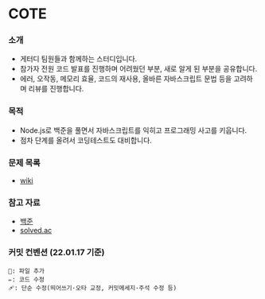 # COTE

### 소개 
- 게터디 팀원들과 함께하는 스터디입니다. 
- 참가자 전원 코드 발표를 진행하며 어려웠던 부분, 새로 알게 된 부분을 공유합니다.
- 에러, 오작동, 메모리 효율, 코드의 재사용, 올바른 자바스크립트 문법 등을 고려하며 리뷰를 진행합니다. 

### 목적
- Node.js로 백준을 풀면서 자바스크립트를 익히고 프로그래밍 사고를 키웁니다. 
- 점차 단계를 올려서 코딩테스트도 대비합니다. 

### 문제 목록
- [wiki](https://github.com/zeroto99/COTE/wiki/%EC%8A%A4%ED%84%B0%EB%94%94-%ED%9A%8C%EC%B0%A8%EB%B3%84-%EB%AC%B8%EC%A0%9C-%EB%AA%A9%EB%A1%9D)

### 참고 자료 
- [백준](https://www.acmicpc.net/)
- [solved.ac ](https://solved.ac/)

### 커밋 컨벤션 (22.01.17 기준)
```
📝: 파일 추가 
✏️: 코드 수정
🩹: 단순 수정(띄어쓰기·오타 교정, 커밋메세지·주석 수정 등)
```

